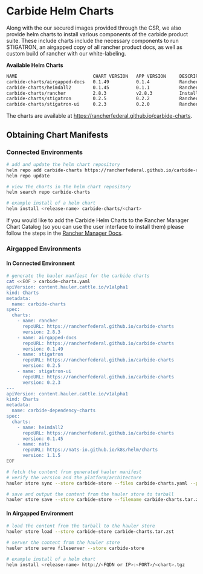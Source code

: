 # Carbide Helm Charts

Along with the our secured images provided through the CSR, we also provide helm charts to install various components of the carbide product suite. These include charts include the necessary components to run STIGATRON, an airgapped copy of all rancher product docs, as well as custom build of rancher with our white-labeling.

**Available Helm Charts**
```bash
NAME                            CHART VERSION   APP VERSION     DESCRIPTION
carbide-charts/airgapped-docs   0.1.49          0.1.4           Rancher Government Airgapped Docs
carbide-charts/heimdall2        0.1.45          0.1.1           Rancher Government Heimdall2 Tool
carbide-charts/rancher          2.8.3           v2.8.3          Install Rancher Server to manage Kubernetes...
carbide-charts/stigatron        0.2.5           0.2.2           Rancher Government Stigatron Extension
carbide-charts/stigatron-ui     0.2.3           0.2.0           Rancher Government Stigatron UI Extension
```

The charts are available at https://rancherfederal.github.io/carbide-charts.

## Obtaining Chart Manifests

### Connected Environments
```bash
# add and update the helm chart repository
helm repo add carbide-charts https://rancherfederal.github.io/carbide-charts
helm repo update

# view the charts in the helm chart repository
helm search repo carbide-charts

# example install of a helm chart
helm install <release-name> carbide-charts/<chart>
```

If you would like to add the Carbide Helm Charts to the Rancher Manager Chart Catalog (so you can use the user interface to install them) please follow the steps in the [Rancher Manager Docs](https://ranchermanager.docs.rancher.com/how-to-guides/new-user-guides/helm-charts-in-rancher).

### Airgapped Environments

#### In Connected Environment
```bash
# generate the hauler manfiest for the carbide charts
cat <<EOF > carbide-charts.yaml
apiVersion: content.hauler.cattle.io/v1alpha1
kind: Charts
metadata:
  name: carbide-charts
spec:
  charts:
    - name: rancher
      repoURL: https://rancherfederal.github.io/carbide-charts
      version: 2.8.3
    - name: airgapped-docs
      repoURL: https://rancherfederal.github.io/carbide-charts
      version: 0.1.49
    - name: stigatron
      repoURL: https://rancherfederal.github.io/carbide-charts
      version: 0.2.5
    - name: stigatron-ui
      repoURL: https://rancherfederal.github.io/carbide-charts
      version: 0.2.3
---
apiVersion: content.hauler.cattle.io/v1alpha1
kind: Charts
metadata:
  name: carbide-dependency-charts
spec:
  charts:
    - name: heimdall2
      repoURL: https://rancherfederal.github.io/carbide-charts
      version: 0.1.45
    - name: nats
      repoURL: https://nats-io.github.io/k8s/helm/charts
      version: 1.1.5
EOF

# fetch the content from generated hauler manifest
# verify the version and the platform/architecture
hauler store sync --store carbide-store --files carbide-charts.yaml --platform <platform/arch>

# save and output the content from the hauler store to tarball
hauler store save --store carbide-store --filename carbide-charts.tar.zst
```

#### In Airgapped Environment
```bash
# load the content from the tarball to the hauler store
hauler store load --store carbide-store carbide-charts.tar.zst

# server the content from the hauler store
hauler store serve fileserver --store carbide-store

# example install of a helm chart
helm install <release-name> http://<FQDN or IP>:<PORT>/<chart>.tgz
```
